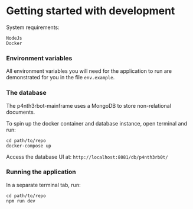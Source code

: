 # Getting started with development

System requirements:

```
NodeJs
Docker
```

### Environment variables

All environment variables you will need for the application to run are demonstrated for you in the file `env.example`.

### The database

The p4nth3rbot-mainframe uses a MongoDB to store non-relational documents.

To spin up the docker container and database instance, open terminal and run:

```
cd path/to/repo
docker-compose up
```

Access the database UI at: `http://localhost:8081/db/p4nth3rb0t/`

### Running the application

In a separate terminal tab, run:

```
cd path/to/repo
npm run dev
```
